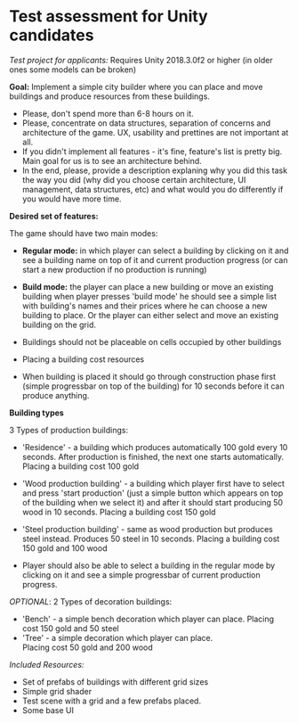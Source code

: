 # Test assessment for Unity candidates

*Test project for applicants:*
Requires Unity 2018.3.0f2 or higher (in older ones some models can be broken)

**Goal:**
Implement a simple city builder where you can place and move buildings and produce resources from these buildings.

* Please, don't spend more than 6-8 hours on it.
* Please, concentrate on data structures, separation of concerns and architecture  of the game. UX, usability and prettines are not important at all.
* If you didn't implement all features - it's fine, feature's list is pretty big. Main goal for us is to see an architecture behind.
* In the end, please, provide a description explaning why you did this task the way you did (why did you choose certain architecture, UI management, data structures, etc) and what would you do differently if you would have more time. 

**Desired set of features:**

The game should have two main modes:
* **Regular mode:** in which player can select a building by clicking on it and see a building name on top of it and current production progress (or can start a new production if no production is running)
* **Build mode:** the player can place a new building or move an existing building 
when player presses 'build mode' he should see a simple list with building's names and their prices where he can choose a new building to place.
Or the player can either select and move an existing building on the grid.

* Buildings should not be placeable on cells occupied by other buildings
* Placing a building cost resources
* When building is placed it should go through construction phase first (simple progressbar on top of the building) for 10 seconds before it can produce anything.

**Building types**

3 Types of production buildings:
* 'Residence' - a building which produces automatically 100 gold every 10 seconds. After production is finished, the next one starts automatically. 
Placing a building cost 100 gold
* 'Wood production building' - a building which player first have to select and press 'start production' (just a simple button which appears on top of the building when we select it) and after it should start producing 50 wood in 10 seconds.
Placing a building cost 150 gold
* 'Steel production building' - same as wood production but produces steel instead. Produces 50 steel in 10 seconds.
Placing a building cost 150 gold and 100 wood

* Player should also be able to select a building in the regular mode by clicking on it and see a simple progressbar of current production progress. 

*OPTIONAL*: 2 Types of decoration buildings:
* 'Bench' - a simple bench decoration which player can place.
Placing cost 150 gold and 50 steel
* 'Tree' - a simple decoration which player can place.  
Placing cost 50 gold and 200 wood


*Included Resources:*
* Set of prefabs of buildings with different grid sizes
* Simple grid shader
* Test scene with a grid and a few prefabs placed.
* Some base UI
